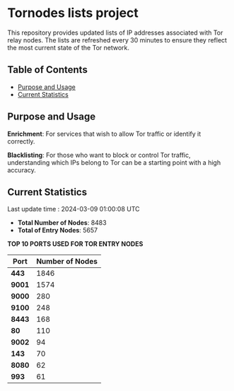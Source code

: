 # Tornodes lists project

This repository provides updated lists of IP addresses associated with Tor relay nodes. The lists are refreshed every 30 minutes to ensure they reflect the most current state of the Tor network.

## Table of Contents

- [Purpose and Usage](#purpose-and-usage)
- [Current Statistics](#current-statistics)


## Purpose and Usage

**Enrichment**: For services that wish to allow Tor traffic or identify it correctly.

**Blacklisting**: For those who want to block or control Tor traffic, understanding which IPs belong to Tor can be a starting point with a high accuracy.

## Current Statistics

Last update time : 2024-03-09 01:00:08 UTC

- **Total Number of Nodes**: 8483
- **Total of Entry Nodes**: 5657

**TOP 10 PORTS USED FOR TOR ENTRY NODES**

| **Port** | **Number of Nodes** |
|------|-----------------|
| **443**   | 1846  |
| **9001**   | 1574  |
| **9000**   | 280  |
| **9100**   | 248  |
| **8443**   | 168  |
| **80**   | 110  |
| **9002**   | 94  |
| **143**   | 70  |
| **8080**   | 62  |
| **993**   | 61  |

